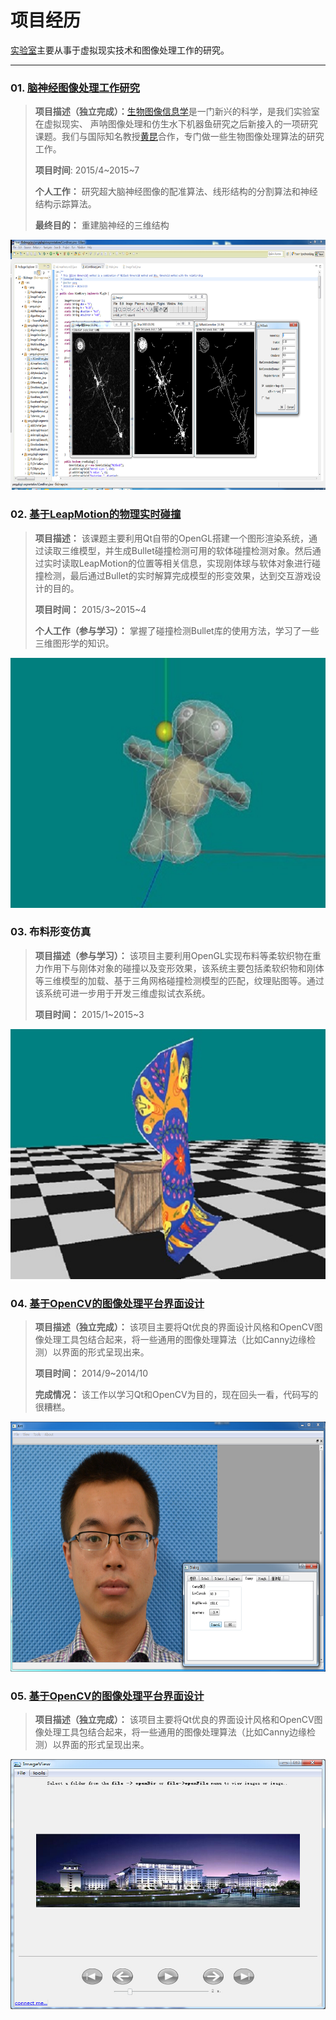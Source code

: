 项目经历
=========

[实验室]( http://robot.hrbeu.edu.cn/)主要从事于虚拟现实技术和图像处理工作的研究。

----
### 01. [脑神经图像处理工作研究](https://github.com/yajunyang/BioImage/)
> **项目描述（独立完成）：**[生物图像信息学](https://en.wikipedia.org/wiki/Bioimage_informatics)是一门新兴的科学，是我们实验室在虚拟现实、
声呐图像处理和仿生水下机器鱼研究之后新接入的一项研究课题。我们与国际知名教授[黄昆](http://bmi.osu.edu/~khuang/)合作，专门做一些生物图像处理算法的研究工作。</p>
**项目时间**: 2015/4~2015~7</p>
**个人工作：** 研究超大脑神经图像的配准算法、线形结构的分割算法和神经结构示踪算法。</p>
**最终目的：** 重建脑神经的三维结构

<img src="../images/proj1.jpg" width="600" height="400"/>

### 02. [基于LeapMotion的物理实时碰撞](https://github.com/yajunyang/QtBullet)
> **项目描述：** 该课题主要利用Qt自带的OpenGL搭建一个图形渲染系统，通过读取三维模型，并生成Bullet碰撞检测可用的软体碰撞检测对象。然后通过实时读取LeapMotion的位置等相关信息，实现刚体球与软体对象进行碰撞检测，最后通过Bullet的实时解算完成模型的形变效果，达到交互游戏设计的目的。<p>
**项目时间：** 2015/3~2015~4</p>
**个人工作（参与学习）：** 掌握了碰撞检测Bullet库的使用方法，学习了一些三维图形学的知识。

<img src="../images/proj2.jpg" width="600" height="400"/>

### 03. 布料形变仿真
> **项目描述（参与学习）：** 该项目主要利用OpenGL实现布料等柔软织物在重力作用下与刚体对象的碰撞以及变形效果，该系统主要包括柔软织物和刚体等三维模型的加载、基于三角网格碰撞检测模型的匹配，纹理贴图等。通过该系统可进一步用于开发三维虚拟试衣系统。<p>
**项目时间：** 2015/1~2015~3<p>

<img src="../images/proj3.jpg" width="600" height="400"/>

### 04. [基于OpenCV的图像处理平台界面设计](https://github.com/yajunyang/MainWindow)
> **项目描述（独立完成）：** 该项目主要将Qt优良的界面设计风格和OpenCV图像处理工具包结合起来，将一些通用的图像处理算法（比如Canny边缘检测）以界面的形式呈现出来。<p>
**项目时间：** 2014/9~2014/10</p>
**完成情况：** 该工作以学习Qt和OpenCV为目的，现在回头一看，代码写的很糟糕。

<img src="../images/proj4.jpg" width="600" height="400"/>

### 05. [基于OpenCV的图像处理平台界面设计](https://github.com/yajunyang/ImgP)
> **项目描述（独立完成）：** 该项目主要将Qt优良的界面设计风格和OpenCV图像处理工具包结合起来，将一些通用的图像处理算法（比如Canny边缘检测）以界面的形式呈现出来。<p>

<img src="../images/proj5.jpg" width="600" height="400"/>
